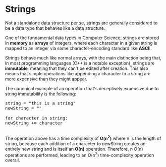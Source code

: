 # Strings

Not a standalone data structure per se, strings are generally considered to be a data type that behaves like a data structure.

One of the fundamental data types in Computer Science, strings are stored in
<b>memory</b> as <b>arrays</b> of integers, where each character in a given
string is mapped to an integer via some character-encoding standard like
<b>ASCII</b>.

Strings behave much like normal arrays, with the main distinction being that,
in most programming languages (C++ is a notable exception), strings are
<b>immutable</b>, meaning that they can't be edited after creation. This also
means that simple operations like appending a character to a string are more
expensive than they might appear.

The canonical example of an operation that's deceptively expensive due to
string immutability is the following:

<pre>
string = "this is a string"
newString = ""

for character in string:
newString += character

</pre>

The operation above has a time complexity of <b>O(n<sup>2</sup>)</b> where n
is the length of <span>string</span>, because each addition of a character to
<span>newString</span> creates an entirely new string and is itself an
<b>O(n)</b> operation. Therefore, n O(n) operations are performed, leading to
an O(n<sup>2</sup>) time-complexity operation overall.

